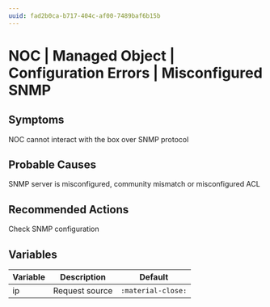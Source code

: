 ```yaml
---
uuid: fad2b0ca-b717-404c-af00-7489baf6b15b
---
```

# NOC | Managed Object | Configuration Errors | Misconfigured SNMP

## Symptoms

NOC cannot interact with the box over SNMP protocol

## Probable Causes

SNMP server is misconfigured, community mismatch or misconfigured ACL

## Recommended Actions

Check SNMP configuration

## Variables

Variable | Description | Default
--- | --- | ---
ip | Request source | `:material-close:`
